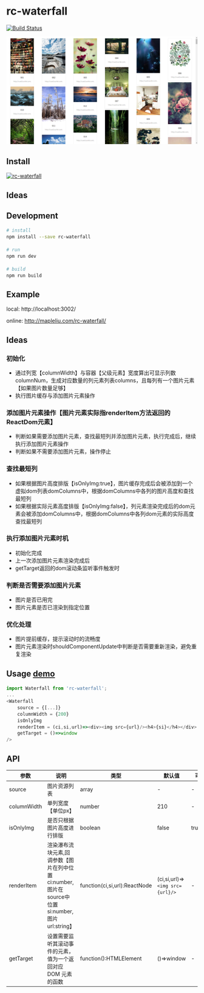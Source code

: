 # rc-waterfall
[![Build Status](https://travis-ci.org/liujian10/rc-waterfall.svg?branch=master)](https://travis-ci.org/liujian10/rc-waterfall)

![demo](assets/sheet.jpg)

## Install

[![rc-waterfall](https://nodei.co/npm/rc-waterfall.png)](https://npmjs.org/package/rc-waterfall)

## Ideas



## Development

```bash
# install
npm install --save rc-waterfall

# run
npm run dev

# build
npm run build
```

## Example

local: http://localhost:3002/

online: http://mapleliu.com/rc-waterfall/

## Ideas

### 初始化
* 通过列宽【columnWidth】与容器【父级元素】宽度算出可显示列数columnNum，生成对应数量的列元素列表columns，且每列有一个图片元素【如果图片数量足够】
* 执行图片缓存与添加图片元素操作

### 添加图片元素操作【图片元素实际指renderItem方法返回的ReactDom元素】
* 判断如果需要添加图片元素，查找最短列并添加图片元素，执行完成后，继续执行添加图片元素操作
* 判断如果不需要添加图片元素，操作停止

### 查找最短列
* 如果根据图片高度排版【isOnlyImg:true】，图片缓存完成后会被添加到一个虚拟dom列表domColumns中，根据domColumns中各列的图片高度和查找最短列
* 如果根据实际元素高度排版【isOnlyImg:false】，列元素渲染完成后的dom元素会被添加domColumns中，根据domColumns中各列dom元素的实际高度查找最短列

### 执行添加图片元素时机
* 初始化完成
* 上一次添加图片元素渲染完成后
* getTarget返回的dom滚动条监听事件触发时

### 判断是否需要添加图片元素
* 图片是否已用完
* 图片元素是否已渲染到指定位置

### 优化处理
* 图片提前缓存，提示滚动时的流畅度
* 图片元素渲染时shouldComponentUpdate中判断是否需要重新渲染，避免重复渲染

## Usage [demo](./demo/Demo.js)

```js
import Waterfall from 'rc-waterfall';
...
<Waterfall
    source = {[...]}
    columnWidth = {200}
    isOnlyImg
    renderItem = (ci,si,url)=><div><img src={url}/><h4>{si}</h4></div>
    getTarget = ()=>window
/>
```

## API

| 参数 | 说明 | 类型 | 默认值 | 可选值 |
|-----------|-----------|-----------|-------------|-------------|
| source | 图片资源列表 | array<string> | - | - |
| columnWidth | 单列宽度【单位px】 | number | 210 | - |
| isOnlyImg | 是否只根据图片高度进行排版 | boolean | false | true,false |
| renderItem | 渲染瀑布流块元素,回调参数【图片在列中位置ci:number,图片在source中位置si:number,图片url:string】 | function(ci,si,url):ReactNode | (ci,si,url)=>`<img src={url}/>` | - |
| getTarget | 设置需要监听其滚动事件的元素，值为一个返回对应 DOM 元素的函数 | function():HTMLElement | ()=>window | - |
